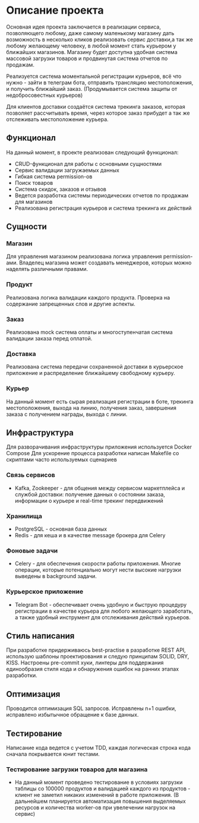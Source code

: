 # Описание проекта

Основная идея проекта заключается в реализации сервиса, позволяющего любому, даже самому маленькому магазину дать возможность
в несколько кликов реализовать сервис доставки,а так же любому желающему человеку, в любой момент стать курьером у ближайших 
магазинов. Магазину будет доступна удобная система массовой загрузки товаров и продвинутая система отчетов по продажам.

Реализуется система моментальной регистрации курьеров, всё что нужно - зайти в телеграм бота, отправить трансляцию местоположения,
и получить ближайший заказ. (Продумывается система защиты от недобросовестных курьеров)

Для клиентов доставки создаётся система трекинга заказов, которая позволяет рассчитывать время, через которое заказ прибудет
а так же отслеживать местоположение курьера.



## Функционал

На данный момент, в проекте реализован следующий функционал:
- CRUD-функционал для работы с основными сущностями
- Сервис валидации загружаемых данных
- Гибкая система permission-ов
- Поиск товаров
- Система скидок, заказов и отзывов
- Ведется разработка системы периодических отчетов по продажам для магазинов
- Реализована регистрация курьеров и система трекинга их действий

## Сущности

### Магазин

Для управления магазином реализована логика управления permission-ами. Владелец магазина может создавать менеджеров, которых можно наделять различными правами.

### Продукт

Реализована логика валидации каждого продукта. Проверка на содержание запрещенных слов и другие аспекты.

### Заказ

Реализована mock система оплаты и многоступенчатая система валидации заказа перед оплатой.

### Доставка

Реализована система передачи сохраненной доставки в курьерское приложение и распределение ближайшему свободному курьеру.

### Курьер

На данный момент есть сырая реализация регистрации в боте, трекинга местоположения, выхода на линию, получения заказ, 
завершения заказа с получением награды, выхода с линии.

## Инфраструктура

Для разворачивания инфраструктуры приложения используется Docker Compose
Для ускорение процесса разработки написан Makefile со скриптами часто используемых сценариев

### Связь сервисов

- Kafka, Zookeeper - для общения между сервисом маркетплейса и службой доставки: получение данных о состоянии заказа, информации о курьере
и real-time трекинг передвижений

### Хранилища

- PostgreSQL - основная база данных
- Redis - для кеша и в качестве message брокера для Celery

### Фоновые задачи

- Celery - для обеспечения скорости работы приложения. Многие операции, которые потенциально могут нести высокие
нагрузки выведены в background задачи.

### Курьерское приложение

- Telegram Bot - обеспечивает очень удобную и быструю процедуру регистрации в качестве курьера для любого желающего заработать, а также
удобный инструмент для отслеживания действий курьеров.

## Стиль написания

При разработке придерживаюсь best-practise в разработке REST API, использую шаблоны проектирования и следую принципам SOLID, DRY, KISS.
Настроены pre-commit хуки, линтеры для поддержания единообразия стиля кода и обнаружения ошибок на ранних этапах разработки.

## Оптимизация

Проводится оптимизация SQL запросов. 
Исправлены n+1 ошибки, исправлено избытычное обращение к базе данных.

## Тестирование

Написание кода ведется с учетом TDD, каждая логическая строка кода сначала покрывается юнит тестами.

### Тестирование загрузки товаров для магазина
- На данный момент проведено тестирование в условиях загрузки таблицы со 100000 продуктов и 
валидацией каждого из продуктов - клиент не заметил никаких изменений в работе приложения. (В дальнейшем планируется автоматизация
повышения выделяемых ресурсов и количества worker-ов при увелечении нагрузок на сервис)
